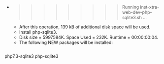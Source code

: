 * >>>>>>>>> Running inst-xtra-web-dev-php-sqlite3.sh ...
  * After this operation, 139 kB of additional disk space will be used.
  * Install php-sqlite3.
  * Disk size = 5997584K. Space Used = 232K. Runtime = 00:00:00:04.
  * The following NEW packages will be installed:
  ```bash
php7.3-sqlite3 php-sqlite3
  ```
